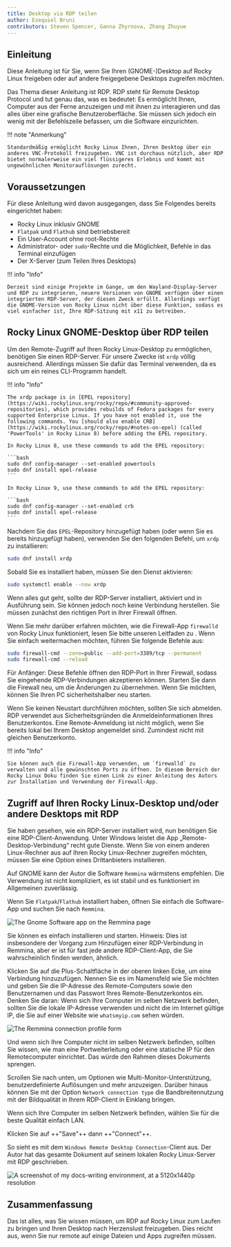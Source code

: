 ```yaml
---
title: Desktop via RDP teilen
author: Ezequiel Bruni
contributors: Steven Spencer, Ganna Zhyrnova, Zhang Zhuyue
---
```


## Einleitung

Diese Anleitung ist für Sie, wenn Sie Ihren (GNOME-)Desktop auf Rocky Linux freigeben oder auf andere freigegebene Desktops zugreifen möchten.

Das Thema dieser Anleitung ist RDP. RDP steht für Remote Desktop Protocol und tut genau das, was es bedeutet: Es ermöglicht Ihnen, Computer aus der Ferne anzuzeigen und mit ihnen zu interagieren und das alles über eine grafische Benutzeroberfläche. Sie müssen sich jedoch ein wenig mit der Befehlszeile befassen, um die Software einzurichten.

!!! note "Anmerkung"

```
Standardmäßig ermöglicht Rocky Linux Ihnen, Ihren Desktop über ein anderes VNC-Protokoll freizugeben. VNC ist durchaus nützlich, aber RDP bietet normalerweise ein viel flüssigeres Erlebnis und kommt mit ungewöhnlichen Monitorauflösungen zurecht.
```

## Voraussetzungen

Für diese Anleitung wird davon ausgegangen, dass Sie Folgendes bereits eingerichtet haben:

- Rocky Linux inklusiv GNOME
- `Flatpak` und `Flathub` sind betriebsbereit
- Ein User-Account ohne root-Rechte
- Administrator- oder `sudo`-Rechte und die Möglichkeit, Befehle in das Terminal einzufügen
- Der X-Server (zum Teilen Ihres Desktops)

!!! info "Info"

```
Derzeit sind einige Projekte im Gange, um den Wayland-Display-Server und RDP zu integrieren, neuere Versionen von GNOME verfügen über einen integrierten RDP-Server, der diesen Zweck erfüllt. Allerdings verfügt die GNOME-Version von Rocky Linux nicht über diese Funktion, sodass es viel einfacher ist, Ihre RDP-Sitzung mit x11 zu betreiben.
```

## Rocky Linux GNOME-Desktop über RDP teilen

Um den Remote-Zugriff auf Ihren Rocky Linux-Desktop zu ermöglichen, benötigen Sie einen RDP-Server. Für unsere Zwecke ist `xrdp` völlig ausreichend. Allerdings müssen Sie dafür das Terminal verwenden, da es sich um ein reines CLI-Programm handelt.

!!! info "Info"

````
The xrdp package is in [EPEL repository](https://wiki.rockylinux.org/rocky/repo/#community-approved-repositories), which provides rebuilds of Fedora packages for every supported Enterprise Linux. If you have not enabled it, use the following commands. You [should also enable CRB](https://wiki.rockylinux.org/rocky/repo/#notes-on-epel) (called 'PowerTools' in Rocky Linux 8) before adding the EPEL repository.

In Rocky Linux 8, use these commands to add the EPEL repository:

```bash
sudo dnf config-manager --set-enabled powertools
sudo dnf install epel-release
```

In Rocky Linux 9, use these commands to add the EPEL repository:

```bash
sudo dnf config-manager --set-enabled crb
sudo dnf install epel-release
```
````

Nachdem Sie das `EPEL`-Repository hinzugefügt haben (oder wenn Sie es bereits hinzugefügt haben), verwenden Sie den folgenden Befehl, um `xrdp` zu installieren:

```bash
sudo dnf install xrdp
```

Sobald Sie es installiert haben, müssen Sie den Dienst aktivieren:

```bash
sudo systemctl enable --now xrdp
```

Wenn alles gut geht, sollte der RDP-Server installiert, aktiviert und in Ausführung sein. Sie können jedoch noch keine Verbindung herstellen. Sie müssen zunächst den richtigen Port in Ihrer Firewall öffnen.

Wenn Sie mehr darüber erfahren möchten, wie die Firewall-App `firewalld` von Rocky Linux funktioniert, lesen Sie bitte unseren Leitfaden zu
. Wenn Sie einfach weitermachen möchten, führen Sie folgende Befehle aus:

```bash
sudo firewall-cmd --zone=public --add-port=3389/tcp --permanent
sudo firewall-cmd --reload
```

Für Anfänger: Diese Befehle öffnen den RDP-Port in Ihrer Firewall, sodass Sie eingehende RDP-Verbindungen akzeptieren können. Starten Sie dann die Firewall neu, um die Änderungen zu übernehmen. Wenn Sie möchten, können Sie Ihren PC sicherheitshalber neu starten.

Wenn Sie keinen Neustart durchführen möchten, sollten Sie sich abmelden. RDP verwendet aus Sicherheitsgründen die Anmeldeinformationen Ihres Benutzerkontos. Eine Remote-Anmeldung ist nicht möglich, wenn Sie bereits lokal bei Ihrem Desktop angemeldet sind. Zumindest nicht mit gleichen Benutzerkonto.

!!! info "Info"

```
Sie können auch die Firewall-App verwenden, um `firewalld` zu verwalten und alle gewünschten Ports zu öffnen. In diesem Bereich der Rocky Linux Doku finden Sie einen Link zu einer Anleitung des Autors zur Installation und Verwendung der Firewall-App.
```

## Zugriff auf Ihren Rocky Linux-Desktop und/oder andere Desktops mit RDP

Sie haben gesehen, wie ein RDP-Server installiert wird, nun benötigen Sie eine RDP-Client-Anwendung. Unter Windows leistet die App „Remote-Desktop-Verbindung“ recht gute Dienste. Wenn Sie von einem anderen Linux-Rechner aus auf Ihren Rocky Linux-Rechner zugreifen möchten, müssen Sie eine Option eines Drittanbieters installieren.

Auf GNOME kann der Autor die Software `Remmina` wärmstens empfehlen. Die Verwendung ist nicht kompliziert, es ist stabil und es funktioniert im Allgemeinen zuverlässig.

Wenn Sie `Flatpak`/`Flathub` installiert haben, öffnen Sie einfach die Software-App und suchen Sie nach `Remmina`.

![The Gnome Software app on the Remmina page](images/rdp_images/01-remmina.png)

Sie können es einfach installieren und starten. Hinweis: Dies ist insbesondere der Vorgang zum Hinzufügen einer RDP-Verbindung in Remmina, aber er ist für fast jede andere RDP-Client-App, die Sie wahrscheinlich finden werden, ähnlich.

Klicken Sie auf die Plus-Schaltfläche in der oberen linken Ecke, um eine Verbindung hinzuzufügen. Nennen Sie es im Namensfeld wie Sie möchten und geben Sie die IP-Adresse des Remote-Computers sowie den Benutzernamen und das Passwort Ihres Remote-Benutzerkontos ein. Denken Sie daran: Wenn sich Ihre Computer im selben Netzwerk befinden, sollten Sie die lokale IP-Adresse verwenden und nicht die im Internet gültige IP, die Sie auf einer Website wie `whatsmyip.com` sehen würden.

![The Remmina connection profile form](images/rdp_images/02-remmina-config.png)

Und wenn sich Ihre Computer nicht im selben Netzwerk befinden, sollten Sie wissen, wie man eine Portweiterleitung oder eine statische IP für den Remotecomputer einrichtet. Das würde den Rahmen dieses Dokuments sprengen.

Scrollen Sie nach unten, um Optionen wie Multi-Monitor-Unterstützung, benutzerdefinierte Auflösungen und mehr anzuzeigen. Darüber hinaus können Sie mit der Option `Network connection type` die Bandbreitennutzung mit der Bildqualität in Ihrem RDP-Client in Einklang bringen.

Wenn sich Ihre Computer im selben Netzwerk befinden, wählen Sie für die beste Qualität einfach LAN.

Klicken Sie auf ++"Save"++ dann ++"Connect"++.

So sieht es mit dem `Windows Remote Desktop Connection`-Client aus. Der Autor hat das gesamte Dokument auf seinem lokalen Rocky Linux-Server mit RDP geschrieben.

![A screenshot of my docs-writing environment, at a 5120x1440p resolution](images/rdp_images/03-rdp-connection.jpg)

## Zusammenfassung

Das ist alles, was Sie wissen müssen, um RDP auf Rocky Linux zum Laufen zu bringen und Ihren Desktop nach Herzenslust freizugeben. Dies reicht aus, wenn Sie nur remote auf einige Dateien und Apps zugreifen müssen.
